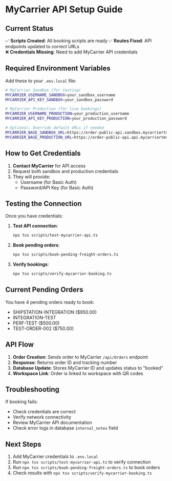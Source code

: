 # MyCarrier API Setup Guide

## Current Status
✅ **Scripts Created**: All booking scripts are ready
✅ **Routes Fixed**: API endpoints updated to correct URLs  
❌ **Credentials Missing**: Need to add MyCarrier API credentials

## Required Environment Variables

Add these to your `.env.local` file:

```bash
# MyCarrier Sandbox (for testing)
MYCARRIER_USERNAME_SANDBOX=your_sandbox_username
MYCARRIER_API_KEY_SANDBOX=your_sandbox_password

# MyCarrier Production (for live bookings)
MYCARRIER_USERNAME_PRODUCTION=your_production_username
MYCARRIER_API_KEY_PRODUCTION=your_production_password

# Optional: Override default URLs if needed
MYCARRIER_BASE_SANDBOX_URL=https://order-public-api.sandbox.mycarriertms.com
MYCARRIER_BASE_PRODUCTION_URL=https://order-public-api.api.mycarriertms.com
```

## How to Get Credentials

1. **Contact MyCarrier** for API access
2. Request both sandbox and production credentials
3. They will provide:
   - Username (for Basic Auth)
   - Password/API Key (for Basic Auth)

## Testing the Connection

Once you have credentials:

1. **Test API connection**:
   ```bash
   npx tsx scripts/test-mycarrier-api.ts
   ```

2. **Book pending orders**:
   ```bash
   npx tsx scripts/book-pending-freight-orders.ts
   ```

3. **Verify bookings**:
   ```bash
   npx tsx scripts/verify-mycarrier-booking.ts
   ```

## Current Pending Orders

You have 4 pending orders ready to book:
- SHIPSTATION-INTEGRATION ($950.00)
- INTEGRATION-TEST  
- PERF-TEST ($500.00)
- TEST-ORDER-002 ($750.00)

## API Flow

1. **Order Creation**: Sends order to MyCarrier `/api/Orders` endpoint
2. **Response**: Returns order ID and tracking number
3. **Database Update**: Stores MyCarrier ID and updates status to "booked"
4. **Workspace Link**: Order is linked to workspace with QR codes

## Troubleshooting

If booking fails:
- Check credentials are correct
- Verify network connectivity  
- Review MyCarrier API documentation
- Check error logs in database `internal_notes` field

## Next Steps

1. Add MyCarrier credentials to `.env.local`
2. Run `npx tsx scripts/test-mycarrier-api.ts` to verify connection
3. Run `npx tsx scripts/book-pending-freight-orders.ts` to book orders
4. Check results with `npx tsx scripts/verify-mycarrier-booking.ts`